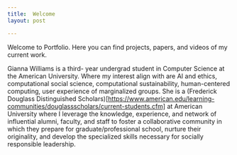 ```yaml
---
title:  Welcome
layout: post

---
```


Welcome to Portfolio. Here you can find projects, papers, and videos of my current work. 

Gianna Williams is a third- year undergrad student in Computer Science at the American University. Where my interest align with are AI and ethics, computational social science, computational sustainability, human-centered computing, user experience of marginalized groups. She is a (Frederick Douglass Distinguished Scholars)[https://www.american.edu/learning-communities/douglassscholars/current-students.cfm]  at American University where I leverage the knowledge, experience, and network of influential alumni, faculty, and staff to foster a collaborative community in which they prepare for graduate/professional school, nurture their originality, and develop the specialized skills necessary for socially responsible leadership.
